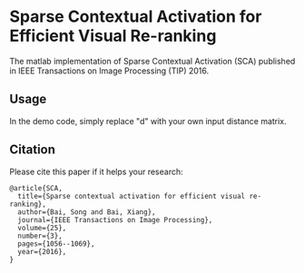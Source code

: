 # Sparse Contextual Activation for Efficient Visual Re-ranking
The matlab implementation of Sparse Contextual Activation (SCA) published in IEEE Transactions on Image Processing (TIP) 2016.

## Usage
In the demo code, simply replace "d" with your own input distance matrix. 

## Citation
Please cite this paper if it helps your research:

```
@article{SCA,
  title={Sparse contextual activation for efficient visual re-ranking},
  author={Bai, Song and Bai, Xiang},
  journal={IEEE Transactions on Image Processing},
  volume={25},
  number={3},
  pages={1056--1069},
  year={2016},
}
```
